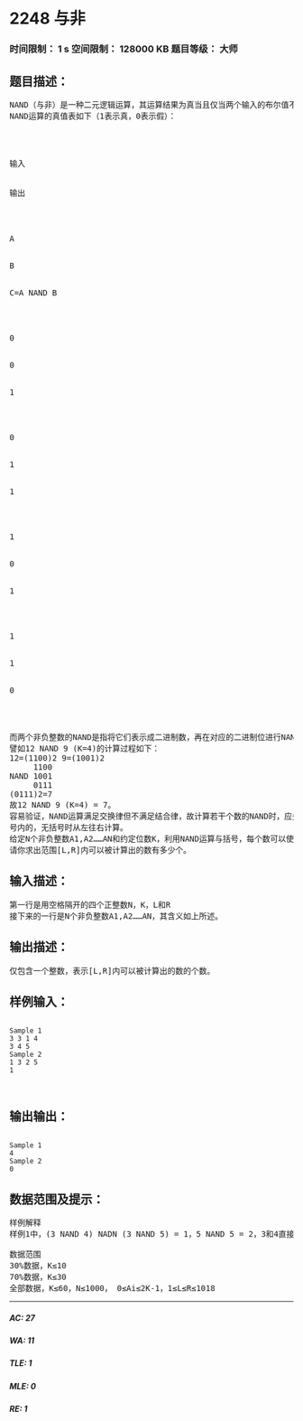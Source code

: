 # 2248 与非   
### 时间限制： 1 s     空间限制： 128000 KB     题目等级： 大师  
## 题目描述：  

<pre>
NAND（与非）是一种二元逻辑运算，其运算结果为真当且仅当两个输入的布尔值不全为真。
NAND运算的真值表如下（1表示真，0表示假）：




输入


输出




A


B


C=A NAND B




0


0


1




0


1


1




1


0


1




1


1


0




而两个非负整数的NAND是指将它们表示成二进制数，再在对应的二进制位进行NAND运算。由于两个二进制数的长度可能不等，因此一般约定一个最高位K，使得两个数的二进制表示都不超过K位，不足K位的在高位补零。
譬如12 NAND 9 (K=4)的计算过程如下：
12=(1100)2 9=(1001)2  
     1100  
NAND 1001  
     0111  
(0111)2=7
故12 NAND 9 (K=4) = 7。
容易验证，NAND运算满足交换律但不满足结合律，故计算若干个数的NAND时，应先计算括
号内的，无括号时从左往右计算。
给定N个非负整数A1,A2……AN和约定位数K，利用NAND运算与括号，每个数可以使用任意次，
请你求出范围[L,R]内可以被计算出的数有多少个。 
</pre>
  
  
## 输入描述：  

<pre>
第一行是用空格隔开的四个正整数N，K，L和R
接下来的一行是N个非负整数A1,A2……AN，其含义如上所述。
</pre>
  
  
## 输出描述：  

<pre>
仅包含一个整数，表示[L,R]内可以被计算出的数的个数。 
</pre>
  
  
## 样例输入：  

<pre><code>
Sample 1
3 3 1 4  
3 4 5
Sample 2
1 3 2 5  
1
  

</code></pre>
  
  
## 输出输出：  

<pre><code>
Sample 1
4
Sample 2
0
</code></pre>
  
  
## 数据范围及提示：  

<pre>
样例解释
样例1中，(3 NAND 4) NADN (3 NAND 5) = 1，5 NAND 5 = 2，3和4直接可得。 
 
数据范围
30%数据，K≤10
70%数据，K≤30
全部数据，K≤60，N≤1000， 0≤Ai≤2K-1，1≤L≤R≤1018
</pre>
  
  
***  

##### AC: 27  
##### WA: 11  
##### TLE: 1  
##### MLE: 0  
##### RE: 1  
